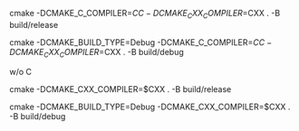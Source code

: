 cmake -DCMAKE_C_COMPILER=$CC -DCMAKE_CXX_COMPILER=$CXX . -B build/release

cmake -DCMAKE_BUILD_TYPE=Debug -DCMAKE_C_COMPILER=$CC -DCMAKE_CXX_COMPILER=$CXX . -B build/debug


w/o C

cmake -DCMAKE_CXX_COMPILER=$CXX . -B build/release

cmake -DCMAKE_BUILD_TYPE=Debug -DCMAKE_CXX_COMPILER=$CXX . -B build/debug